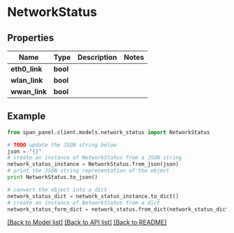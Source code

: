# NetworkStatus


## Properties
Name | Type | Description | Notes
------------ | ------------- | ------------- | -------------
**eth0_link** | **bool** |  | 
**wlan_link** | **bool** |  | 
**wwan_link** | **bool** |  | 

## Example

```python
from span_panel.client.models.network_status import NetworkStatus

# TODO update the JSON string below
json = "{}"
# create an instance of NetworkStatus from a JSON string
network_status_instance = NetworkStatus.from_json(json)
# print the JSON string representation of the object
print NetworkStatus.to_json()

# convert the object into a dict
network_status_dict = network_status_instance.to_dict()
# create an instance of NetworkStatus from a dict
network_status_form_dict = network_status.from_dict(network_status_dict)
```
[[Back to Model list]](../README.md#documentation-for-models) [[Back to API list]](../README.md#documentation-for-api-endpoints) [[Back to README]](../README.md)


